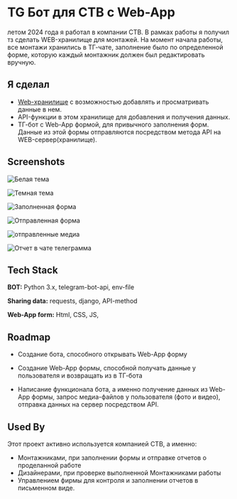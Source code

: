 
# TG Бот для СТВ с Web-App

летом 2024 года я работал в компании СТВ. В рамках работы я получил тз сделать WEB-хранилище для монтажей. На момент начала работы, все монтажи хранились в ТГ-чате, заполнение было по определенной форме, которую каждый монтажник должен был редактировать вручную. 

## Я сделал
- [Web-хранилище](https://github.com/Igggor/STV_Storage) с возможностью добавлять и просматривать данные в нем.
- API-функции в этом хранилище для добавления и получения данных.
- ТГ-бот с Web-App формой, для привычного заполнения форм. Данные из этой формы отправляются посредством метода API на WEB-сервер(хранилище).


## Screenshots

![Белая тема](imgs_for_readme/white_theme.jpg)

![Темная тема](imgs_for_readme/black_theme.jpg)

![Заполненная форма](imgs_for_readme/data_filled.jpg)

![Отправленная форма](imgs_for_readme/form_sent.jpg)

![отправленные медиа](imgs_for_readme/media_sent.jpg)

![Отчет в чате телеграмма](imgs_for_readme/form_in_chat.jpg)



## Tech Stack

**BOT:** Python 3.x, telegram-bot-api, env-file

**Sharing data:** requests, django, API-method

**Web-App form:** Html, CSS, JS, 


## Roadmap

- Создание бота, способного открывать Web-App форму

- Создание Web-App формы, способной получать данные у пользователя и возвращать из в ТГ-бота

- Написание функционала бота, а именно получение данных из Web-App формы, запрос медиа-файлов у пользователя (фото и видео), отправка данных на сервер посредством API.
## Used By

Этот проект активно используется компанией СТВ, а именно:

- Монтажниками, при заполнении формы и отправке отчетов о проделанной работе
- Дизайнерами, при проверке выполненной Монтажниками работы
- Управлением фирмы для контроля и заполнении отчетов в письменном виде.

